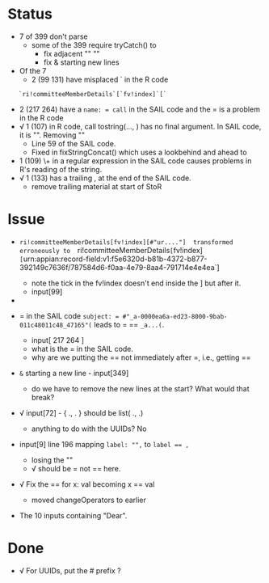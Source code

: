 # Status

+ 7 of 399 don't parse
   + some of the 399 require tryCatch() to 
      + fix adjacent "" ""
	  + fix & starting new  lines
+ Of the 7
   +  2 (99 131) have misplaced ` in the R code
```
   `ri!committeeMemberDetails`[`fv!index]`[`
```
   + 2 (217 264) have a  `name: = call` in the SAIL code and the = is a problem in the R code
   + √ 1  (107) in R code, call tostring(..., )    has no final argument. In SAIL code, it is "".  Removing ""
      + Line 59 of the SAIL code.
	  + Fixed in fixStringConcat() which uses a lookbehind and ahead to 
   + 1 (109) \\+ in a regular expression in the SAIL code causes problems in R's reading of the string.   
   + √ 1 (133) has a trailing , at the end of the SAIL code.
       + remove trailing material at start of StoR

# Issue 


+ `ri!committeeMemberDetails[fv!index][#"ur...."] 
    transformed erroneously to 
	`ri!committeeMemberDetails`[`fv!index]`[`urn:appian:record-field:v1:f5e6320d-b81b-4372-b877-392149c7636f/787584d6-f0aa-4e79-8aa4-791714e4e4ea`]
	+ note the tick in the fv!index doesn't end inside the ] but after it.
    + input[99]

+ 

+ = in the SAIL code `subject: = #"_a-0000ea6a-ed23-8000-9bab-011c48011c48_47165"(` leads to = == `_a...(`.
     + input[ 217 264 ]
     + what is the = in the SAIL code.
	 + why are we putting the == not immediately after =, i.e., getting ==

+ `&` starting a new line - input[349]
  + do we have to remove the new lines at the start? What would that break?

+ √ input[72] - { ., . } should be list( ., .)
   + anything to do with the UUIDs? No

+ input[9]  line 196 mapping `label: "",`   to `label == ,`
  + losing the ""
  + √ should be = not == here.

+ √ Fix the == for x: val becoming x == val
  + moved changeOperators to earlier


+ The 10 inputs containing "Dear".



# Done

+ √ For UUIDs, put the # prefix ?
